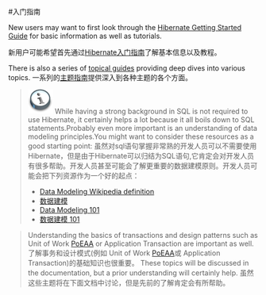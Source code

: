 #入门指南

New users may want to first look through the [Hibernate Getting Started Guide](https://docs.jboss.org/hibernate/orm/5.2/quickstart/html_single/) for basic information as well as tutorials.

新用户可能希望首先通过[Hibernate入门指南](https://docs.jboss.org/hibernate/orm/5.2/quickstart/html_single/)了解基本信息以及教程。

There is also a series of [topical guides](http://docs.jboss.org/hibernate/orm/5.2/topical/html_single/) providing deep dives into various topics.
一系列的[主题指南](http://docs.jboss.org/hibernate/orm/5.2/topical/html_single/)提供深入到各种主题的各个方面。

>![DocbookNote](/Book/images/org/hibernate/docbook/note.png)
>While having a strong background in SQL is not required to use Hibernate, it certainly helps a lot because it all boils down to SQL statements.Probably even more important is an understanding of data modeling principles.You might want to consider these resources as a good starting point:
>虽然对sql语句掌握非常熟的开发人员可以不需要使用Hibernate，但是由于Hibernate可以归结为SQL语句,它肯定会对开发人员有很多帮助。开发人员甚至可能会了解更重要的数据建模原则。开发人员可能会把下列资源作为一个好的起点：
>*   [Data Modeling Wikipedia definition](http://en.wikipedia.org/wiki/Data_modeling)
>*   [数据建模](http://en.wikipedia.org/wiki/Data_modeling)
>*   [Data Modeling 101](http://www.agiledata.org/essays/dataModeling101.html)
>*   [数据建模 101](http://www.agiledata.org/essays/dataModeling101.html)

>Understanding the basics of transactions and design patterns such as Unit of Work [PoEAA](#PoEAA) or Application Transaction are important as well.
>了解事务和设计模式(例如 Unit of Work [PoEAA](＃PoEAA)或 Application Transaction)的基础知识也很重要。
These topics will be discussed in the documentation, but a prior understanding will certainly help.
>虽然这些主题将在下面文档中讨论，但是先前的了解肯定会有所帮助。


